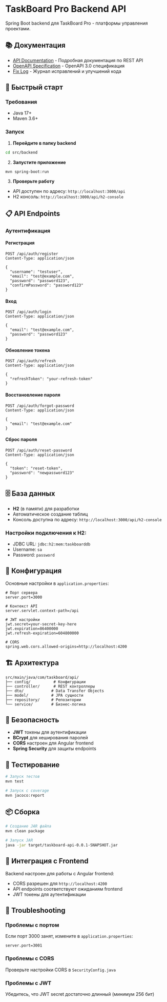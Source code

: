 # TaskBoard Pro Backend API

Spring Boot backend для TaskBoard Pro - платформы управления проектами.

## 📚 Документация

- [API Documentation](API-README.md) - Подробная документация по REST API
- [OpenAPI Specification](src/main/resources/openapi.yaml) - OpenAPI 3.0 спецификация
- [Fix Log](fix-log.md) - Журнал исправлений и улучшений кода

## 🚀 Быстрый старт

### Требования
- Java 17+
- Maven 3.6+

### Запуск

1. **Перейдите в папку backend**
```bash
cd src/backend
```

2. **Запустите приложение**
```bash
mvn spring-boot:run
```

3. **Проверьте работу**
- API доступен по адресу: `http://localhost:3000/api`
- H2 консоль: `http://localhost:3000/api/h2-console`

## 📋 API Endpoints

### Аутентификация

#### Регистрация
```http
POST /api/auth/register
Content-Type: application/json

{
  "username": "testuser",
  "email": "test@example.com",
  "password": "password123",
  "confirmPassword": "password123"
}
```

#### Вход
```http
POST /api/auth/login
Content-Type: application/json

{
  "email": "test@example.com",
  "password": "password123"
}
```

#### Обновление токена
```http
POST /api/auth/refresh
Content-Type: application/json

{
  "refreshToken": "your-refresh-token"
}
```

#### Восстановление пароля
```http
POST /api/auth/forgot-password
Content-Type: application/json

{
  "email": "test@example.com"
}
```

#### Сброс пароля
```http
POST /api/auth/reset-password
Content-Type: application/json

{
  "token": "reset-token",
  "password": "newpassword123"
}
```

## 🗄️ База данных

- **H2** (в памяти) для разработки
- Автоматическое создание таблиц
- Консоль доступна по адресу: `http://localhost:3000/api/h2-console`

### Настройки подключения к H2:
- JDBC URL: `jdbc:h2:mem:taskboarddb`
- Username: `sa`
- Password: `password`

## 🔧 Конфигурация

Основные настройки в `application.properties`:

```properties
# Порт сервера
server.port=3000

# Контекст API
server.servlet.context-path=/api

# JWT настройки
jwt.secret=your-secret-key-here
jwt.expiration=86400000
jwt.refresh-expiration=604800000

# CORS
spring.web.cors.allowed-origins=http://localhost:4200
```

## 🏗️ Архитектура

```
src/main/java/com/taskboard/api/
├── config/          # Конфигурации
├── controller/      # REST контроллеры
├── dto/            # Data Transfer Objects
├── model/          # JPA сущности
├── repository/     # Репозитории
└── service/        # Бизнес-логика
```

## 🔐 Безопасность

- **JWT** токены для аутентификации
- **BCrypt** для хеширования паролей
- **CORS** настроен для Angular frontend
- **Spring Security** для защиты endpoints

## 🧪 Тестирование

```bash
# Запуск тестов
mvn test

# Запуск с coverage
mvn jacoco:report
```

## 📦 Сборка

```bash
# Создание JAR файла
mvn clean package

# Запуск JAR
java -jar target/taskboard-api-0.0.1-SNAPSHOT.jar
```

## 🔗 Интеграция с Frontend

Backend настроен для работы с Angular frontend:
- CORS разрешен для `http://localhost:4200`
- API endpoints соответствуют ожиданиям frontend
- JWT токены для аутентификации

## 🚨 Troubleshooting

### Проблемы с портом
Если порт 3000 занят, измените в `application.properties`:
```properties
server.port=3001
```

### Проблемы с CORS
Проверьте настройки CORS в `SecurityConfig.java`

### Проблемы с JWT
Убедитесь, что JWT secret достаточно длинный (минимум 256 бит) 
